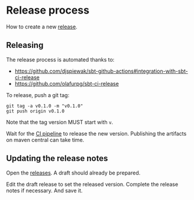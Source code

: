 # Release process

How to create a new [release](../../releases).

## Releasing

The release process is automated thanks to:
- https://github.com/djspiewak/sbt-github-actions#integration-with-sbt-ci-release
- https://github.com/olafurpg/sbt-ci-release

To release, push a git tag:

```
git tag -a v0.1.0 -m "v0.1.0"
git push origin v0.1.0
```
Note that the tag version MUST start with `v`.

Wait for the [CI pipeline](../../actions) to release the new version. Publishing the artifacts on maven central can take time.

## Updating the release notes

Open the [releases](../../releases). A draft should already be prepared.

Edit the draft release to set the released version. Complete the release notes if necessary. And save it.
